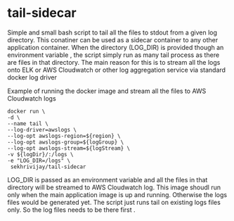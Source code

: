 # tail-sidecar

Simple and small bash script to tail all the files to stdout from a given log directory.
This conatiner can be used as a sidecar container to any other application container. When the directory (LOG_DIR) is provided though an environment variable , the script simply run as many tail process as there are files in that directory. 
The main reason for this is to stream all the logs onto ELK or AWS Cloudwatch or other log aggregation service via standard docker log driver 

Example of running the docker image and stream all the files to AWS Cloudwatch logs 

    docker run \
    -d \
    --name tail \
    --log-driver=awslogs \
    --log-opt awslogs-region=${region} \
    --log-opt awslogs-group=${logGroup} \
    --log-opt awslogs-stream=${logStream} \
    -v ${logDir}/:/logs \
    -e "LOG_DIR=/logs" \
     sekhrivijay/tail-sidecar

LOG_DIR is passed as an environment variable and all the files in that directory will be streamed to AWS Cloudwatch log. This image shoudl run only when the main application image is up and running. Otherwise the logs files would be generated yet. The script just runs tail on existing logs files only. So the log files needs to be there first .

